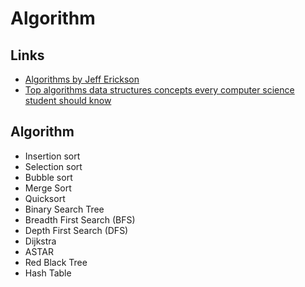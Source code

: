 # Algorithm

## Links

* [Algorithms by Jeff Erickson](http://jeffe.cs.illinois.edu/teaching/algorithms/?)
* [Top algorithms data structures concepts every computer science student should know](https://medium.com/@codingfreak/top-algorithms-data-structures-concepts-every-computer-science-student-should-know-e0549c67b4ac)

## Algorithm

* Insertion sort
* Selection sort 
* Bubble sort
* Merge Sort 
* Quicksort
* Binary Search Tree
* Breadth First Search \(BFS\)
* Depth First Search \(DFS\)
* Dijkstra
* ASTAR
* Red Black Tree
* Hash Table

## 


